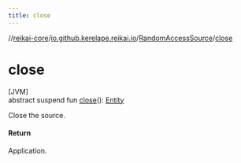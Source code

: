 ```yaml
---
title: close
---
```

//[reikai-core](../../../index.html)/[io.github.kerelape.reikai.io](../index.html)/[RandomAccessSource](index.html)/[close](close.html)



# close



[JVM]\
abstract suspend fun [close](close.html)(): [Entity](../../io.github.kerelape.reikai/-entity/index.html)



Close the source.



#### Return



Application.




